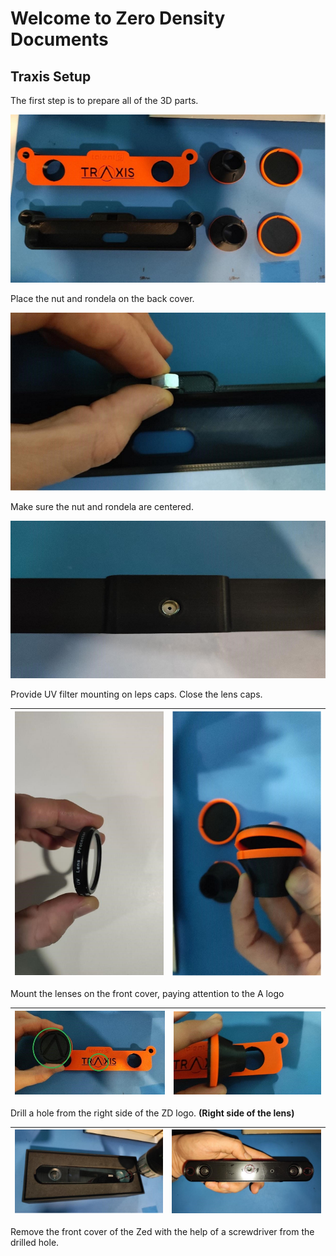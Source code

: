 # Welcome to Zero Density Documents
## Traxis Setup
The first step is to prepare all of the 3D parts.

![alt text](image.png)

Place the nut and rondela on the back cover.

![alt text](image-1.png)

Make sure the nut and rondela are centered.

![alt text](image-2.png)

Provide UV filter mounting on leps caps. Close the lens caps.

| ![Image 1](image-3.png) | ![Image 2](image-4.png) |
|-----------------------|-----------------------|

Mount the lenses on the front cover, paying attention to the A logo

| ![alt text](image-5.png) | ![alt text](image-6.png) |
|-----------------------|-----------------------|

Drill a hole from the right side of the ZD logo. 
**(Right side of the lens)**

| ![alt text](image-7.png) | ![alt text](image-8.png) |
|-----------------------|-----------------------|

Remove the front cover of the Zed with the help of a screwdriver from the drilled hole.




